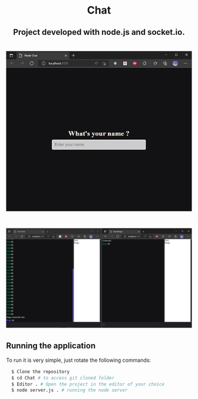 <h1 align="center">Chat</h1>
<h2 align="center">Project developed with node.js and socket.io.</h2>
<h1 align="center">
  <img alt="Rich text editor" title="#ChatNode" src="https://github.com/Elieel5/chat/blob/master/.github/LoginPage.PNG" />
</h1>
<h1 align="center">
  <img alt="Rich text editor" title="#ChatNode" src="https://github.com/Elieel5/chat/blob/master/.github/Interaction.PNG" />
</h1>


## Running the application

To run it is very simple, just rotate the following commands:
```sh
  $ Clone the repository
  $ cd Chat # to access git cloned folder
  $ Editor . # Open the project in the editor of your choice
  $ node server.js . # running the node server
```
